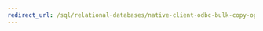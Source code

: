 ```yaml
---
redirect_url: /sql/relational-databases/native-client-odbc-bulk-copy-operations/performing-bulk-copy-operations-odbc
---
```

